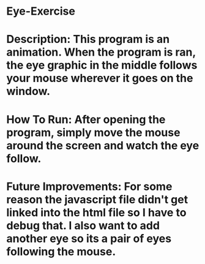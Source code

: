 # Eye-Exercise
# Description: This program is an animation. When the program is ran, the eye graphic in the middle follows your mouse wherever it goes on the window. 
# How To Run: After opening the program, simply move the mouse around the screen and watch the eye follow.
# Future Improvements: For some reason the javascript file didn't get linked into the html file so I have to debug that. I also want to add another eye so its a pair of eyes following the mouse.
